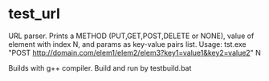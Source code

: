 # test_url

URL parser. Prints a METHOD (PUT,GET,POST,DELETE or NONE), value of element with index N, and params as key-value pairs list.
Usage:
tst.exe "POST http://domain.com/elem1/elem2/elem3?key1=value1&key2=value2" N

Builds with g++ compiler. 
Build and run by testbuild.bat